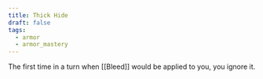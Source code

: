```yaml
---
title: Thick Hide
draft: false
tags:
  - armor
  - armor_mastery
---
```

The first time in a turn when [[Bleed]] would be applied to you, you ignore it.